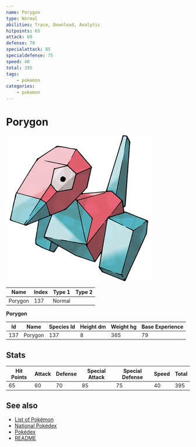 ```yaml
---
name: Porygon
type: Normal
abilities: Trace, Download, Analytic
hitpoints: 65
attack: 60
defense: 70
specialattack: 85
specialdefense: 75
speed: 40
total: 395
tags:
    - pokemon
categories:
    - pokemon
---
```


# Porygon


![Porygon](images/137.png)

| **Name** | **Index** | **Type 1** | **Type 2** |
|----|----|----|----|
| Porygon | 137 | Normal  |  |

**Porygon** 




| **Id** | **Name** | **Species Id** | **Height dm** | **Weight hg** | **Base Experience** |
|--------|----------|----------------|------------|------------|---------------------|
| 137 | Porygon | 137 | 8 | 365 | 79 |



## Stats

| **Hit Points** | **Attack** | **Defense** | **Special Attack** | **Special Defense** | **Speed** | **Total** |
|----------------|------------|-------------|--------------------|---------------------|-----------|-----------|
| 65 | 60 | 70 | 85 | 75 | 40 | 395 |

## See also

- [List of Pokémon](../pokemon.md)
- [National Pokédex](../national_pokedex.md)
- [Pokédex](../pokedex.md)
- [README](../README.md)
